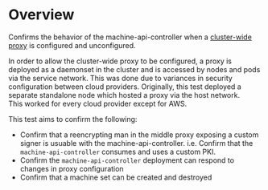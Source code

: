 # Overview

Confirms the behavior of the machine-api-controller when a [cluster-wide proxy](https://docs.openshift.com/container-platform/4.6/networking/enable-cluster-wide-proxy.html) is configured and unconfigured.  

In order to allow the cluster-wide proxy to be configured, a proxy is deployed as a daemonset in the cluster and is 
accessed by nodes and pods via the service network.  This was done due to variances in security configuration between 
cloud providers. Originally, this test deployed a separate standalone node which hosted a proxy via the host network.  
This worked for every cloud provider except for AWS.

This test aims to confirm the following:

- Confirm that a reencrypting man in the middle proxy exposing a custom signer is usuable with the machine-api-controller.
  i.e. Confirm that the `machine-api-controller` consumes and uses a custom PKI. 
- Confirm the `machine-api-controller` deployment can respond to changes in proxy configuration
- Confirm that a machine set can be created and destroyed

